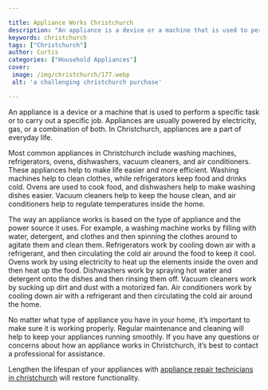 ```yaml
---

title: Appliance Works Christchurch
description: "An appliance is a device or a machine that is used to perform a specific task or to carry out a specific job. Appliances are usual...learn more"
keywords: christchurch
tags: ["Christchurch"]
author: Curtis
categories: ["Household Appliances"]
cover: 
 image: /img/christchurch/177.webp
 alt: 'a challenging christchurch purchase'

---
```


An appliance is a device or a machine that is used to perform a specific task or to carry out a specific job. Appliances are usually powered by electricity, gas, or a combination of both. In Christchurch, appliances are a part of everyday life.

Most common appliances in Christchurch include washing machines, refrigerators, ovens, dishwashers, vacuum cleaners, and air conditioners. These appliances help to make life easier and more efficient. Washing machines help to clean clothes, while refrigerators keep food and drinks cold. Ovens are used to cook food, and dishwashers help to make washing dishes easier. Vacuum cleaners help to keep the house clean, and air conditioners help to regulate temperatures inside the home.

The way an appliance works is based on the type of appliance and the power source it uses. For example, a washing machine works by filling with water, detergent, and clothes and then spinning the clothes around to agitate them and clean them. Refrigerators work by cooling down air with a refrigerant, and then circulating the cold air around the food to keep it cool. Ovens work by using electricity to heat up the elements inside the oven and then heat up the food. Dishwashers work by spraying hot water and detergent onto the dishes and then rinsing them off. Vacuum cleaners work by sucking up dirt and dust with a motorized fan. Air conditioners work by cooling down air with a refrigerant and then circulating the cold air around the home.

No matter what type of appliance you have in your home, it’s important to make sure it is working properly. Regular maintenance and cleaning will help to keep your appliances running smoothly. If you have any questions or concerns about how an appliance works in Christchurch, it’s best to contact a professional for assistance.

Lengthen the lifespan of your appliances with <a href="/pages/appliance-repair-technicians/new-zealand/christchurch/">appliance repair technicians in christchurch</a> will restore functionality.